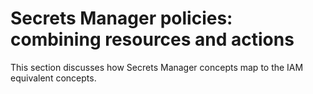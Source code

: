 # Secrets Manager policies: combining resources and actions<a name="auth-and-access_resources-and-ops"></a>

This section discusses how Secrets Manager concepts map to the IAM equivalent concepts\.
